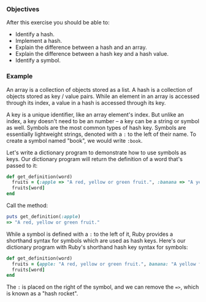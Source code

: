 <!-- { ids:[87], language:'Ruby', type:'workshop', order: 0, name:'Hash Definition', description:'Learn how to store and access key value data pairs with hashes.' }-->

### Objectives

After this exercise you should be able to:

- Identify a hash.
- Implement a hash.
- Explain the difference between a hash and an array.
- Explain the difference between a hash key and a hash value.
- Identify a symbol.

### Example

An array is a collection of objects stored as a list. A hash is a collection of objects stored as key / value pairs. While an element in an array is accessed through its index, a value in a hash is accessed through its key.

A key is a unique identifier, like an array element's index. But unlike an index, a key doesn't need to be an number – a key can be a string or symbol as well. Symbols are the most common types of hash key. Symbols are essentially lightweight strings, denoted with a `:` to the left of their name. To create a symbol named "book", we would write `:book`.

Let's write a dictionary program to demonstrate how to use symbols as keys. Our dictionary program will return the definition of a word that's passed to it:

```ruby
def get_definition(word)
  fruits = {:apple => "A red, yellow or green fruit.", :banana => "A yellow fruit.", :watermelon => "A large green fruit."}
  fruits[word]
end
```

Call the method:

```ruby
puts get_definition(:apple)
=> "A red, yellow or green fruit."
```

While a symbol is defined with a `:` to the left of it, Ruby provides a shorthand syntax for symbols which are used as hash keys. Here's our dictionary program with Ruby's shorthand hash key syntax for symbols:

```ruby
def get_definition(word)
  fruits = {apple: "A red, yellow or green fruit.", banana: "A yellow fruit.", watermelon: "A large green fruit."}
  fruits[word]
end
```

The `:` is placed on the right of the symbol, and we can remove the `=>`, which is known as a "hash rocket".
